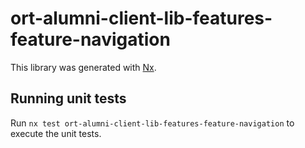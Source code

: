 # ort-alumni-client-lib-features-feature-navigation

This library was generated with [Nx](https://nx.dev).

## Running unit tests

Run `nx test ort-alumni-client-lib-features-feature-navigation` to execute the unit tests.
